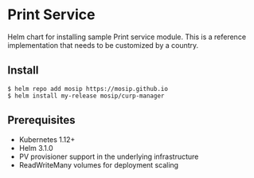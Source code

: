 # Print Service

Helm chart for installing sample Print service module. This is a reference implementation that needs to be customized by a country.

## Install

```console
$ helm repo add mosip https://mosip.github.io
$ helm install my-release mosip/curp-manager
```
## Prerequisites

- Kubernetes 1.12+
- Helm 3.1.0
- PV provisioner support in the underlying infrastructure
- ReadWriteMany volumes for deployment scaling

